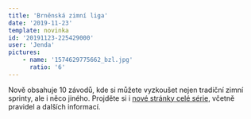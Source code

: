 ```yaml
---
title: 'Brněnská zimní liga'
date: '2019-11-23'
template: novinka
id: '20191123-225429000'
user: 'Jenda'
pictures:
    - name: '1574629775662_bzl.jpg'
      ratio: '6'
---
```

Nově obsahuje 10 závodů, kde si můžete vyzkoušet nejen tradiční zimní sprinty, ale i něco jiného. Projděte si i [nové stránky celé série](https://bzl.zabiny.club), včetně pravidel a dalších informací.
